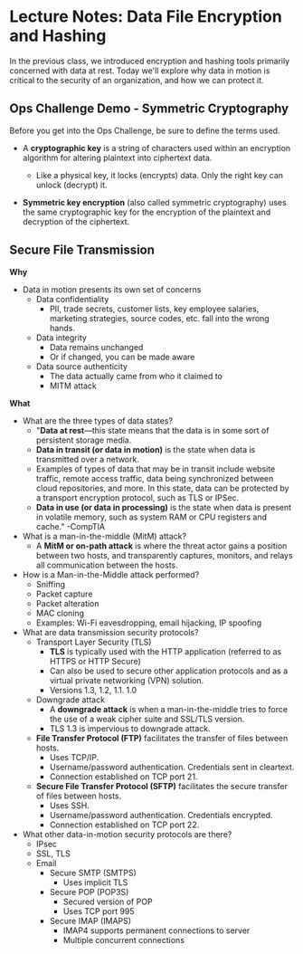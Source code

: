 # Lecture Notes: Data File Encryption and Hashing

In the previous class, we introduced encryption and hashing tools primarily concerned with data at rest. Today we'll explore why data in motion is critical to the security of an organization, and how we can protect it.

## Ops Challenge Demo - Symmetric Cryptography

Before you get into the Ops Challenge, be sure to define the terms used.

- A **cryptographic key** is a string of characters used within an encryption algorithm for altering plaintext into ciphertext data.
  - Like a physical key, it locks (encrypts) data. Only the right key can unlock (decrypt) it.

- **Symmetric key encryption** (also called symmetric cryptography) uses the same cryptographic key for the encryption of the plaintext and decryption of the ciphertext.

## Secure File Transmission

**Why**

- Data in motion presents its own set of concerns
  - Data confidentiality
    - PII, trade secrets, customer lists, key employee salaries, marketing strategies, source codes, etc. fall into the wrong hands.
  - Data integrity
    - Data remains unchanged
    - Or if changed, you can be made aware
  - Data source authenticity
    - The data actually came from who it claimed to
    - MITM attack

**What**

- What are the three types of data states?
  - "**Data at rest**—this state means that the data is in some sort of persistent storage media.
  - **Data in transit (or data in motion)** is the state when data is transmitted over a network.
  - Examples of types of data that may be in transit include website traffic, remote access traffic, data being synchronized between cloud repositories, and more. In this state, data can be protected by a transport encryption protocol, such as TLS or IPSec.
  - **Data in use (or data in processing)** is the state when data is present in volatile memory, such as system RAM or CPU registers and cache." -CompTIA
- What is a man-in-the-middle (MitM) attack?
  - A **MitM or on-path attack** is where the threat actor gains a position between two hosts, and transparently captures, monitors, and relays all communication between the hosts.
- How is a Man-in-the-Middle attack performed?
  - Sniffing
  - Packet capture
  - Packet alteration
  - MAC cloning
  - Examples: Wi-Fi eavesdropping, email hijacking, IP spoofing
- What are data transmission security protocols?
  - Transport Layer Security (TLS)
    - **TLS** is typically used with the HTTP application (referred to as HTTPS or HTTP Secure)
    - Can also be used to secure other application protocols and as a virtual private networking (VPN) solution.
    - Versions 1.3, 1.2, 1.1. 1.0
  - Downgrade attack
    - A **downgrade attack** is when a man-in-the-middle tries to force the use of a weak cipher suite and SSL/TLS version.
    - TLS 1.3 is impervious to downgrade attack.
  - **File Transfer Protocol (FTP)** facilitates the transfer of files between hosts.
    - Uses TCP/IP.
    - Username/password authentication. Credentials sent in cleartext.
    - Connection established on TCP port 21.
  - **Secure File Transfer Protocol (SFTP)** facilitates the secure transfer of files between hosts.
    - Uses SSH.
    - Username/password authentication. Credentials encrypted.
    - Connection established on TCP port 22.
- What other data-in-motion security protocols are there?
  - IPsec
  - SSL, TLS
  - Email
    - Secure SMTP (SMTPS)
      - Uses implicit TLS
    - Secure POP (POP3S)
      - Secured version of POP
      - Uses TCP port 995
    - Secure IMAP (IMAPS)
      - IMAP4 supports permanent connections to server
      - Multiple concurrent connections
